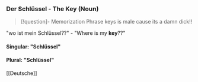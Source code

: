 ### Der Schlüssel - The Key (Noun)

> [!question]- Memorization Phrase
> keys is male cause its a damn dick!!



"wo ist mein Schlüssel??" - "Where is my **key**??"

#### Singular: "Schlüssel"
#### Plural: "Schlüssel"



[[Deutsche]]